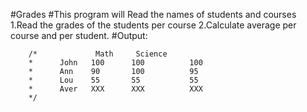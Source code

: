 #Grades
#This program will Read the names of students and courses
     1.Read the grades of the students per course
     2.Calculate average per course and per student.
   #Output:
   
        /*             Math     Science
        *      John   100      100          100
        *      Ann    90       100          95
        *      Lou    55       55           55
        *      Aver   XXX      XXX          XXX
        */